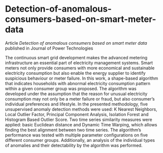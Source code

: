 # Detection-of-anomalous-consumers-based-on-smart-meter-data

Article *Detection of anomalous consumers based on smart meter data* published in Journal of Power Technologies

The continuous smart grid development makes the advanced metering infrastructure an essential part of electricity management systems. Smart meters not only provide consumers with more economical and sustainable electricity consumption but also enable the energy supplier to identify suspicious behaviour or meter failure. In this work, a shape-based algorithm that indicates households with abnormal electricity consumption pattern within a given consumer group was proposed. The algorithm was developed under the assumption that the reason for unusual electricity consumption may not only be a meter failure or fraud, but also consumer’s individual preferences and lifestyle. In the presented methodology, five unsupervised anomaly detection methods were used: K Nearest Neighbors, Local Outlier Factor, Principal Component Analysis, Isolation Forest and Histogram Based Outlier Score. Two time series similarity measures were applied: basic Euclidean distance and Dynamic Time Warping, which allows finding the best alignment between two time series. The algorithm’s performance was tested with multiple parameter configurations on five different consumer groups. Additionally, an analysis of the individual types of anomalies and their detectability by the algorithm was performed.
